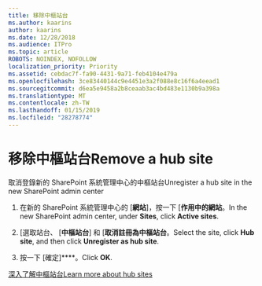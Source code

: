 ```yaml
---
title: 移除中樞站台
ms.author: kaarins
author: kaarins
ms.date: 12/28/2018
ms.audience: ITPro
ms.topic: article
ROBOTS: NOINDEX, NOFOLLOW
localization_priority: Priority
ms.assetid: cebdac7f-fa90-4431-9a71-feb4104e479a
ms.openlocfilehash: 3ce83440144c9e4451e3a2f088e8c16f6a4eead1
ms.sourcegitcommit: d6ea5e9458a2b8ceaab3ac4bd483e1130b9a398a
ms.translationtype: MT
ms.contentlocale: zh-TW
ms.lasthandoff: 01/15/2019
ms.locfileid: "28278774"
---
```

# <a name="remove-a-hub-site"></a><span data-ttu-id="cce1c-102">移除中樞站台</span><span class="sxs-lookup"><span data-stu-id="cce1c-102">Remove a hub site</span></span>

<span data-ttu-id="cce1c-103">取消登錄新的 SharePoint 系統管理中心的中樞站台</span><span class="sxs-lookup"><span data-stu-id="cce1c-103">Unregister a hub site in the new SharePoint admin center</span></span>
  
1. <span data-ttu-id="cce1c-104">在新的 SharePoint 系統管理中心的 [**網站**]，按一下 [**作用中的網站**。</span><span class="sxs-lookup"><span data-stu-id="cce1c-104">In the new SharePoint admin center, under **Sites**, click **Active sites**.</span></span> 
    
2. <span data-ttu-id="cce1c-105">[選取站台、 [**中樞站台**] 和 [**取消註冊為中樞站台**。</span><span class="sxs-lookup"><span data-stu-id="cce1c-105">Select the site, click **Hub site**, and then click **Unregister as hub site**.</span></span> 
    
3. <span data-ttu-id="cce1c-106">按一下 [確定]\*\*\*\*。</span><span class="sxs-lookup"><span data-stu-id="cce1c-106">Click **OK**.</span></span> 
    
[<span data-ttu-id="cce1c-107">深入了解中樞站台</span><span class="sxs-lookup"><span data-stu-id="cce1c-107">Learn more about hub sites</span></span>](https://support.office.com/en-us/article/what-is-a-sharepoint-hub-site-fe26ae84-14b7-45b6-a6d1-948b3966427f?ui=en-US&amp;rs=en-US&amp;ad=US)
  

